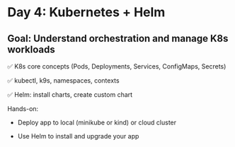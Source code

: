 # Day 4: Kubernetes + Helm

## Goal: Understand orchestration and manage K8s workloads

✅ K8s core concepts (Pods, Deployments, Services, ConfigMaps, Secrets)

✅ kubectl, k9s, namespaces, contexts

✅ Helm: install charts, create custom chart

Hands-on:

- Deploy app to local (minikube or kind) or cloud cluster

- Use Helm to install and upgrade your app

